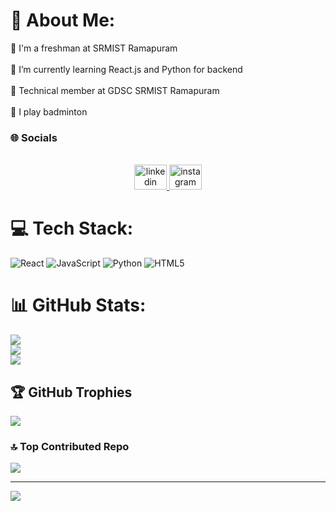 # 💫 About Me:
🏫 I'm a freshman at SRMIST Ramapuram<br><br>🌱 I’m currently learning React.js and Python for backend<br><br>🤝 Technical member at GDSC SRMIST Ramapuram<br><br>🏸 I play badminton<br>


### 🌐 Socials
<br clear="both">

<div align="center">
  <a href="https://www.linkedin.com/in/riteshkumaran/" target="_blank">
    <img src="https://raw.githubusercontent.com/maurodesouza/profile-readme-generator/master/src/assets/icons/social/linkedin/default.svg" width="52" height="40" alt="linkedin logo"  />
  </a>
  <a href="https://www.instagram.com/_ritzzzz._/" target="_blank">
    <img src="https://raw.githubusercontent.com/maurodesouza/profile-readme-generator/master/src/assets/icons/social/instagram/default.svg" width="52" height="40" alt="instagram logo"  />
  </a>
</div>

###


# 💻 Tech Stack:
![React](https://img.shields.io/badge/react-%2320232a.svg?style=plastic&logo=react&logoColor=%2361DAFB) ![JavaScript](https://img.shields.io/badge/javascript-%23323330.svg?style=plastic&logo=javascript&logoColor=%23F7DF1E) ![Python](https://img.shields.io/badge/python-3670A0?style=plastic&logo=python&logoColor=ffdd54) ![HTML5](https://img.shields.io/badge/html5-%23E34F26.svg?style=plastic&logo=html5&logoColor=white)
# 📊 GitHub Stats:
![](https://github-readme-stats.vercel.app/api?username=RiteshKumaran&theme=gotham&hide_border=false&include_all_commits=true&count_private=true)<br/>
![](https://github-readme-streak-stats.herokuapp.com/?user=RiteshKumaran&theme=gotham&hide_border=false)<br/>
![](https://github-readme-stats.vercel.app/api/top-langs/?username=RiteshKumaran&theme=gotham&hide_border=false&include_all_commits=true&count_private=true&layout=compact)

## 🏆 GitHub Trophies
![](https://github-profile-trophy.vercel.app/?username=RiteshKumaran&theme=radical&no-frame=false&no-bg=true&margin-w=4)

### 🔝 Top Contributed Repo
![](https://github-contributor-stats.vercel.app/api?username=RiteshKumaran&limit=5&theme=dark&combine_all_yearly_contributions=true)

---
[![](https://visitcount.itsvg.in/api?id=RiteshKumaran&icon=2&color=12)](https://visitcount.itsvg.in)

<!-- Proudly created with GPRM ( https://gprm.itsvg.in ) -->

